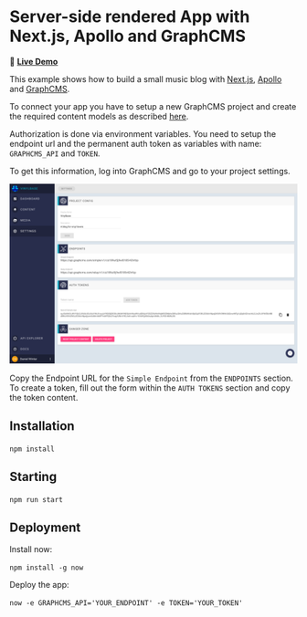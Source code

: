 # Server-side rendered App with Next.js, Apollo and GraphCMS

🚀 **[Live Demo](https://vinylbase-fsiujaerlv.now.sh)**

This example shows how to build a small music blog with [Next.js](https://github.com/zeit/next.js/), [Apollo](http://www.apollodata.com/) and [GraphCMS](https://graphcms.com).

To connect your app you have to setup a new GraphCMS project and create the required content models as described [here](https://graphcms.com/docs/Examples/#serverside-rendered-app-with-nextjs-and-apollo).

Authorization is done via environment variables. You need to setup the endpoint url and the permanent auth token as variables with name: `GRAPHCMS_API` and `TOKEN`.

To get this information, log into GraphCMS and go to your project settings.

![Screenshot](docs/settings.png)

Copy the Endpoint URL for the `Simple Endpoint` from the `ENDPOINTS` section. To create a token, fill out the form within the `AUTH TOKENS` section and copy the token content.

## Installation

`npm install`

## Starting

`npm run start`

## Deployment

Install now:

`npm install -g now`

Deploy the app:

`now -e GRAPHCMS_API='YOUR_ENDPOINT' -e TOKEN='YOUR_TOKEN'`
